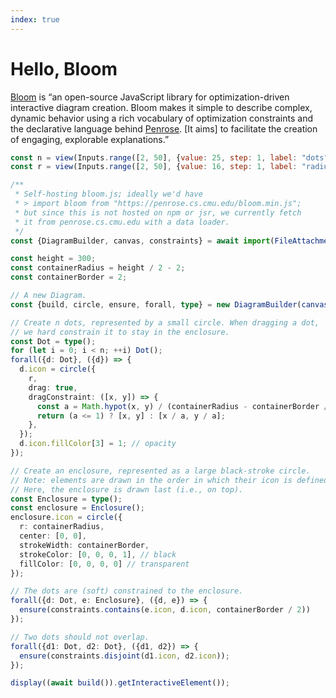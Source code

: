 ```yaml
---
index: true
---
```


# Hello, Bloom

[Bloom](https://penrose.cs.cmu.edu/blog/bloom) is “an open-source JavaScript library for optimization-driven interactive diagram creation. Bloom makes it simple to describe complex, dynamic behavior using a rich vocabulary of optimization constraints and the declarative language behind [Penrose](./penrose). [It aims] to facilitate the creation of engaging, explorable explanations.”

```js
const n = view(Inputs.range([2, 50], {value: 25, step: 1, label: "dots"}));
const r = view(Inputs.range([2, 50], {value: 16, step: 1, label: "radius"}));
```

```ts echo
/**
 * Self-hosting bloom.js; ideally we'd have
 * > import bloom from "https://penrose.cs.cmu.edu/bloom.min.js";
 * but since this is not hosted on npm or jsr, we currently fetch
 * it from penrose.cs.cmu.edu with a data loader.
 */
const {DiagramBuilder, canvas, constraints} = await import(FileAttachment("bloom.js").href);

const height = 300;
const containerRadius = height / 2 - 2;
const containerBorder = 2;

// A new Diagram.
const {build, circle, ensure, forall, type} = new DiagramBuilder(canvas(width, height), "", 1e3);

// Create n dots, represented by a small circle. When dragging a dot,
// we hard constrain it to stay in the enclosure.
const Dot = type();
for (let i = 0; i < n; ++i) Dot();
forall({d: Dot}, ({d}) => {
  d.icon = circle({
    r,
    drag: true,
    dragConstraint: ([x, y]) => {
      const a = Math.hypot(x, y) / (containerRadius - containerBorder / 2 - r);
      return (a <= 1) ? [x, y] : [x / a, y / a];
    },
  });
  d.icon.fillColor[3] = 1; // opacity
});

// Create an enclosure, represented as a large black-stroke circle.
// Note: elements are drawn in the order in which their icon is defined.
// Here, the enclosure is drawn last (i.e., on top).
const Enclosure = type();
const enclosure = Enclosure();
enclosure.icon = circle({
  r: containerRadius,
  center: [0, 0],
  strokeWidth: containerBorder,
  strokeColor: [0, 0, 0, 1], // black
  fillColor: [0, 0, 0, 0] // transparent
});

// The dots are (soft) constrained to the enclosure.
forall({d: Dot, e: Enclosure}, ({d, e}) => {
  ensure(constraints.contains(e.icon, d.icon, containerBorder / 2))
});

// Two dots should not overlap.
forall({d1: Dot, d2: Dot}, ({d1, d2}) => {
  ensure(constraints.disjoint(d1.icon, d2.icon));
});

display((await build()).getInteractiveElement());
```


